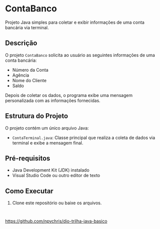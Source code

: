 # ContaBanco

Projeto Java simples para coletar e exibir informações de uma conta bancária via terminal.

## Descrição

O projeto `ContaBanco` solicita ao usuário as seguintes informações de uma conta bancária:
- Número da Conta
- Agência
- Nome do Cliente
- Saldo

Depois de coletar os dados, o programa exibe uma mensagem personalizada com as informações fornecidas.

## Estrutura do Projeto

O projeto contém um único arquivo Java:
- `ContaTerminal.java`: Classe principal que realiza a coleta de dados via terminal e exibe a mensagem final.

## Pré-requisitos

- Java Development Kit (JDK) instalado
- Visual Studio Code ou outro editor de texto

## Como Executar

1. Clone este repositório ou baixe os arquivos.

   ```sh
   


https://github.com/npvchris/dio-trilha-java-basico
